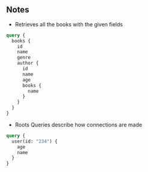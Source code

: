 ## Notes

- Retrieves all the books with the given fields

```graphql
query {
  books {
    id
    name
    genre
    author {
      id
      name
      age
      books {
        name
      }
    }
  }
}
```

- Roots Queries describe how connections are made

```graphql
query {
  user(id: "234") {
    age
    name
  }
}
```
